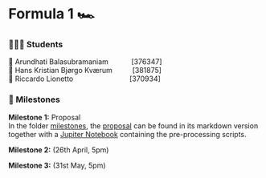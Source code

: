 # Formula 1 🏎 

### 👨‍👧‍👦 Students

🏁 Arundhati Balasubramaniam &#8195;&#8195;&#8195;[376347] <br>
🏁 Hans Kristian Bjørgo Kværum &#8195; &#8195; [381875] <br>
🏁 Riccardo Lionetto&#8195;&#8195;&#8195;&#8195;&#8195;&#8195;&#8195;&#8195;[370934] <br>

### 📍 Milestones
<b>Milestone 1:</b> Proposal <br>
In the folder [milestones](/milestones), the [proposal](/milestones/Milestone1.md) can be found in its markdown version together with a [Jupiter Notebook](/milestone1/exploratory_analysis-milestone-1.ipynb) containing the pre-processing scripts.

<b>Milestone 2:</b> (26th April, 5pm)

<b>Milestone 3:</b> (31st May, 5pm)

